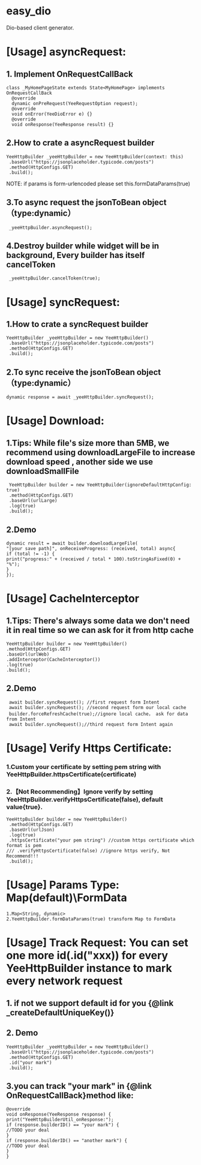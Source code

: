 # easy_dio
 Dio-based client generator.
# [Usage] asyncRequest:

 ## 1. Implement OnRequestCallBack
```
class _MyHomePageState extends State<MyHomePage> implements OnRequestCallBack
  @override
  dynamic onPreRequest(YeeRequestOption request);
  @override
  void onError(YeeDioError e) {}
  @override
  void onResponse(YeeResponse result) {}
```
## 2.How to crate a asyncRequest builder
```
YeeHttpBuilder _yeeHttpBuilder = new YeeHttpBuilder(context: this)
 .baseUrl("https://jsonplaceholder.typicode.com/posts")
 .method(HttpConfigs.GET)
 .build();
```
 NOTE: if params is form-urlencoded please set this.formDataParams(true)

## 3.To async request the jsonToBean object（type:dynamic）
``` _yeeHttpBuilder.asyncRequest();```

## 4.Destroy builder while widget will be in background, Every builder has itself cancelToken
``` _yeeHttpBuilder.cancelToken(true);```


# [Usage] syncRequest:

## 1.How to crate a syncRequest builder
```
YeeHttpBuilder _yeeHttpBuilder = new YeeHttpBuilder()
 .baseUrl("https://jsonplaceholder.typicode.com/posts")
 .method(HttpConfigs.GET)
 .build();
```
## 2.To sync receive the jsonToBean object（type:dynamic）

 ```dynamic response = await _yeeHttpBuilder.syncRequest();```

# [Usage] Download:

 ## 1.Tips: While file's size more than 5MB, we recommend using downloadLargeFile to increase download speed , another side we use downloadSmallFile
```
 YeeHttpBuilder builder = new YeeHttpBuilder(ignoreDefaultHttpConfig: true)
 .method(HttpConfigs.GET)
 .baseUrl(urlLarge)
 .log(true)
 .build();
```
 ## 2.Demo
 ```
dynamic result = await builder.downloadLargeFile(
 "[your save path]", onReceiveProgress: (received, total) async{
if (total != -1) {
 print("progress:" + (received / total * 100).toStringAsFixed(0) + "%");
 }
 });
```
# [Usage] CacheInterceptor

## 1.Tips: There's always some data we don't need it in real time so we can ask for it from http cache
 ```
YeeHttpBuilder builder = new YeeHttpBuilder()
 .method(HttpConfigs.GET)
 .baseUrl(urlWeb)
 .addInterceptor(CacheInterceptor())
 .log(true)
 .build();
```
## 2.Demo
```
 await builder.syncRequest(); //first request form Intent
 await builder.syncRequest(); //second request form our local cache
 builder.forceRefreshCache(true);//ignore local cache， ask for data from Intent
 await builder.syncRequest();//third request form Intent again
```
# [Usage] Verify Https Certificate:
### 1.Custom your certificate by setting pem string with YeeHttpBuilder.httpsCertificate(certificate)

### 2.【Not Recommending】Ignore verify by setting YeeHttpBuilder.verifyHttpsCertificate(false), default value{true}.

```
YeeHttpBuilder builder = new YeeHttpBuilder()
 .method(HttpConfigs.GET)
 .baseUrl(urlJson)
 .log(true)
 .httpsCertificate("your pem string") //custom https certificate which format is pem
/// .verifyHttpsCertificate(false) //ignore https verify, Not Recommend!!!
 .build();
```
#  [Usage] Params Type: Map(default)\FormData
```
1.Map<String, dynamic>
2.YeeHttpBuilder.formDataParams(true) transform Map to FormData
```

# [Usage] Track Request: You can set one more id(.id("xxx)) for every YeeHttpBuilder instance to mark every network request
## 1. if not we support default id for you {@link _createDefaultUniqueKey()}
## 2. Demo 
```
YeeHttpBuilder _yeeHttpBuilder = new YeeHttpBuilder()
 .baseUrl("https://jsonplaceholder.typicode.com/posts")
 .method(HttpConfigs.GET)
 .id("your mark")
 .build();
```
## 3.you can track "your mark" in {@link OnRequestCallBack}method like:
 ```
@override
 void onResponse(YeeResponse response) {
 print("YeeHttpBuilderUtil_onResponse:");
 if (response.builderID() == "your mark") {
 //TODO your deal
 }
 if (response.builderID() == "another mark") {
 //TODO your deal
 }
 }
```

